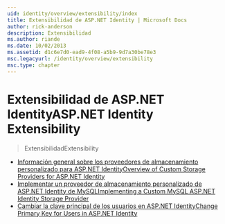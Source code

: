 ```yaml
---
uid: identity/overview/extensibility/index
title: Extensibilidad de ASP.NET Identity | Microsoft Docs
author: rick-anderson
description: Extensibilidad
ms.author: riande
ms.date: 10/02/2013
ms.assetid: d1c6e7d0-ead9-4f08-a5b9-9d7a30be78e3
msc.legacyurl: /identity/overview/extensibility
msc.type: chapter
---
```

<a name="aspnet-identity-extensibility"></a><span data-ttu-id="f5b78-103">Extensibilidad de ASP.NET Identity</span><span class="sxs-lookup"><span data-stu-id="f5b78-103">ASP.NET Identity Extensibility</span></span>
====================
> <span data-ttu-id="f5b78-104">Extensibilidad</span><span class="sxs-lookup"><span data-stu-id="f5b78-104">Extensibility</span></span>


- [<span data-ttu-id="f5b78-105">Información general sobre los proveedores de almacenamiento personalizado para ASP.NET Identity</span><span class="sxs-lookup"><span data-stu-id="f5b78-105">Overview of Custom Storage Providers for ASP.NET Identity</span></span>](overview-of-custom-storage-providers-for-aspnet-identity.md)
- [<span data-ttu-id="f5b78-106">Implementar un proveedor de almacenamiento personalizado de ASP.NET Identity de MySQL</span><span class="sxs-lookup"><span data-stu-id="f5b78-106">Implementing a Custom MySQL ASP.NET Identity Storage Provider</span></span>](implementing-a-custom-mysql-aspnet-identity-storage-provider.md)
- [<span data-ttu-id="f5b78-107">Cambiar la clave principal de los usuarios en ASP.NET Identity</span><span class="sxs-lookup"><span data-stu-id="f5b78-107">Change Primary Key for Users in ASP.NET Identity</span></span>](change-primary-key-for-users-in-aspnet-identity.md)
